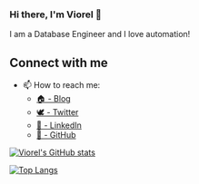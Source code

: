 ### Hi there, I'm Viorel 👋

I am a Database Engineer and I love automation!

<!--
**cviorel/cviorel** is a ✨ _special_ ✨ repository because its `README.md` (this file) appears on your GitHub profile.

Here are some ideas to get you started:

- 🔭 I’m currently working on ...
- 🌱 I’m currently learning ...
- 👯 I’m looking to collaborate on ...
- 🤔 I’m looking for help with ...
- 💬 Ask me about ...
- 📫 How to reach me: ...
- 😄 Pronouns: ...
- ⚡ Fun fact: ...
  -->

## Connect with me

- 📫 How to reach me:
  - [🏠 - Blog](https://www.cviorel.com/)
  - [🕊 - Twitter](https://twitter.com/viorelciucu)
  - [🏢 - LinkedIn](https://www.linkedin.com/in/cviorel/)
  - [🦑 - GitHub](https://github.com/cviorel)

[![Viorel's GitHub stats](https://github-readme-stats.vercel.app/api?username=cviorel&show_icons=true&theme=nightowl)](https://github-readme-stats.vercel.app/api?username=cviorel&show_icons=true&theme=nightowl)

[![Top Langs](https://github-readme-stats.vercel.app/api/top-langs/?username=cviorel&layout=compact&&langs_count=10)](https://github-readme-stats.vercel.app/api/top-langs/?username=cviorel&layout=compact&&langs_count=10)
